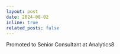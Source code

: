 ```yaml
---
layout: post
date: 2024-08-02
inline: true
related_posts: false
---
```


Promoted to Senior Consultant at Analytics8